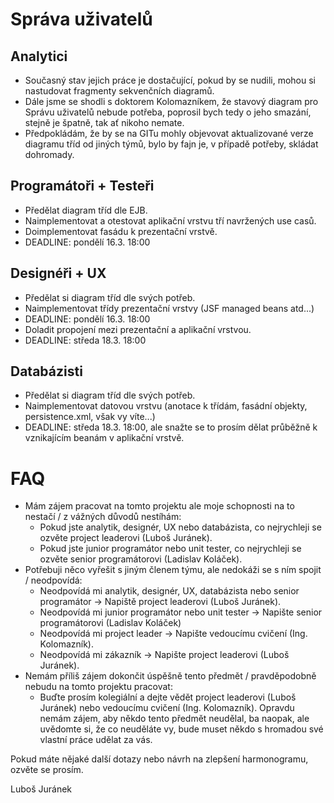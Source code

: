 # Správa uživatelů #

## Analytici ##

  * Současný stav jejich práce je dostačující, pokud by se nudili, mohou si nastudovat fragmenty sekvenčních diagramů.
  * Dále jsme se shodli s doktorem Kolomazníkem, že stavový diagram pro Správu uživatelů nebude potřeba, poprosil bych tedy o jeho smazání, stejně je špatně, tak ať nikoho nemate.
  * Předpokládám, že by se na GITu mohly objevovat aktualizované verze diagramu tříd od jiných týmů, bylo by fajn je, v případě potřeby, skládat dohromady.

## Programátoři + Testeři ##

  * Předělat diagram tříd dle EJB.
  * Naimplementovat a otestovat aplikační vrstvu tří navržených use casů.
  * Doimplementovat fasádu k prezentační vrstvě.
  * DEADLINE: pondělí 16.3. 18:00

## Designéři + UX ##

  * Předělat si diagram tříd dle svých potřeb.
  * Naimplementovat třídy prezentační vrstvy (JSF managed beans atd...)
  * DEADLINE: pondělí 16.3. 18:00
  * Doladit propojení mezi prezentační a aplikační vrstvou.
  * DEADLINE: středa 18.3. 18:00

## Databázisti ##

  * Předělat si diagram tříd dle svých potřeb.
  * Naimplementovat datovou vrstvu (anotace k třídám, fasádní objekty, persistence.xml, však vy víte...)
  * DEADLINE: středa 18.3. 18:00, ale snažte se to prosím dělat průběžně k vznikajícím beanám v aplikační vrstvě.

# FAQ #
  * Mám zájem pracovat na tomto projektu ale moje schopnosti na to nestačí / z vážných důvodů nestíhám:
    * Pokud jste analytik, designér, UX nebo databázista, co nejrychleji se ozvěte project leaderovi (Luboš Juránek).
    * Pokud jste junior programátor nebo unit tester, co nejrychleji se ozvěte senior programátorovi (Ladislav Koláček).
  * Potřebuji něco vyřešit s jiným členem týmu, ale nedokáži se s ním spojit / neodpovídá:
    * Neodpovídá mi analytik, designér, UX, databázista nebo senior programátor -> Napiště project leaderovi (Luboš Juránek).
    * Neodpovídá mi junior programátor nebo unit tester -> Napište senior programátorovi (Ladislav Koláček)
    * Neodpovídá mi project leader -> Napište vedoucímu cvičení (Ing. Kolomazník).
    * Neodpovídá mi zákazník -> Napište project leaderovi (Luboš Juránek).
  * Nemám příliš zájem dokončit úspěšně tento předmět / pravděpodobně nebudu na tomto projektu pracovat:
    * Buďte prosím kolegiální a dejte vědět project leaderovi (Luboš Juránek) nebo vedoucímu cvičení (Ing. Kolomazník). Opravdu nemám zájem, aby někdo tento předmět neudělal, ba naopak, ale uvědomte si, že co neuděláte vy, bude muset někdo s hromadou své vlastní práce udělat za vás.

Pokud máte nějaké další dotazy nebo návrh na zlepšení harmonogramu, ozvěte se prosím.

Luboš Juránek